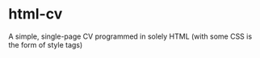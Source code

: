 ﻿# html-cv

 A simple, single-page CV programmed in solely HTML (with some CSS is the form of style tags)
 

